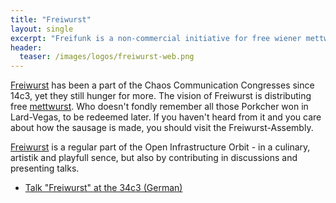```yaml
---
title: "Freiwurst"
layout: single
excerpt: "Freifunk is a non-commercial initiative for free wiener mettwurst. Free as in public. They aim to satiate the hunger of the OIO."
header:
  teaser: /images/logos/freiwurst-web.png
---
```


[Freiwurst](https://freiwurst.net "Freiwurst") has been a part of the Chaos Communication Congresses since 14c3, yet they still hunger for more. The vision of Freiwurst is distributing free [mettwurst](https://en.wikipedia.org/wiki/Mettwurst). Who doesn't fondly remember all those Porkcher won in Lard-Vegas, to be redeemed later. If you haven't heard from it and you care about how the sausage is made, you should visit the Freiwurst-Assembly.

[Freiwurst](https://freiwurst.net "Freiwurst") is a regular part of the Open Infrastructure Orbit - 
in a culinary, artistik and playfull sence, but also by contributing in discussions and presenting talks.

* [Talk "Freiwurst" at the 34c3 (German)](https://media.freifunk.net/v/freiwurst "Freiwurst")
